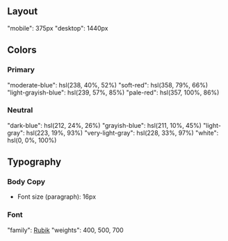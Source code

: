 ## Layout
"mobile": 375px
"desktop": 1440px
## Colors
### Primary
"moderate-blue": hsl(238, 40%, 52%)
"soft-red": hsl(358, 79%, 66%)
"light-grayish-blue": hsl(239, 57%, 85%)
"pale-red": hsl(357, 100%, 86%)
### Neutral
"dark-blue": hsl(212, 24%, 26%)
"grayish-blue": hsl(211, 10%, 45%)
"light-gray": hsl(223, 19%, 93%)
"very-light-gray": hsl(228, 33%, 97%)
"white": hsl(0, 0%, 100%)
## Typography
### Body Copy
- Font size (paragraph): 16px
### Font
"family": [Rubik](https://fonts.google.com/specimen/Rubik)
"weights": 400, 500, 700